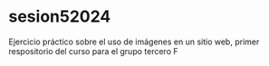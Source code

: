 # sesion52024
Ejercicio práctico sobre el uso de imágenes en un sitio web, primer respositorio del curso para el grupo tercero F
